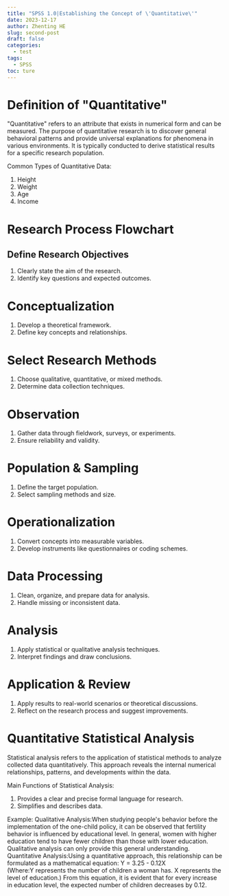 ```yaml
---
title: "SPSS 1.0|Establishing the Concept of \'Quantitative\'"
date: 2023-12-17
author: Zhenting HE
slug: second-post
draft: false
categories:
  - test
tags:
  - SPSS
toc: ture
---
```

# Definition of "Quantitative"
"Quantitative" refers to an attribute that exists in numerical form and can be measured.
The purpose of quantitative research is to discover general behavioral patterns and provide universal explanations for phenomena in various environments. It is typically conducted to derive statistical results for a specific research population.

Common Types of Quantitative Data:
1. Height
2. Weight
3. Age
4. Income

# Research Process Flowchart
## Define Research Objectives
1. Clearly state the aim of the research.
2. Identify key questions and expected outcomes.
# Conceptualization
1. Develop a theoretical framework.
2. Define key concepts and relationships.
# Select Research Methods
1. Choose qualitative, quantitative, or mixed methods.
2. Determine data collection techniques.
# Observation
1. Gather data through fieldwork, surveys, or experiments.
2. Ensure reliability and validity.
# Population & Sampling
1. Define the target population.
2. Select sampling methods and size.
# Operationalization
1. Convert concepts into measurable variables.
2. Develop instruments like questionnaires or coding schemes.
# Data Processing
1. Clean, organize, and prepare data for analysis.
2. Handle missing or inconsistent data.
# Analysis
1. Apply statistical or qualitative analysis techniques.
2. Interpret findings and draw conclusions.
# Application & Review
1. Apply results to real-world scenarios or theoretical discussions.
2. Reflect on the research process and suggest improvements.

# Quantitative Statistical Analysis
Statistical analysis refers to the application of statistical methods to analyze collected data quantitatively. This approach reveals the internal numerical relationships, patterns, and developments within the data.

Main Functions of Statistical Analysis:
1. Provides a clear and precise formal language for research.
2. Simplifies and describes data.

Example:
Qualitative Analysis:When studying people's behavior before the implementation of the one-child policy, it can be observed that fertility behavior is influenced by educational level. In general, women with higher education tend to have fewer children than those with lower education. Qualitative analysis can only provide this general understanding.
Quantitative Analysis:Using a quantitative approach, this relationship can be formulated as a mathematical equation: Y = 3.25 - 0.12X (Where:Y represents the number of children a woman has. X represents the level of education.) From this equation, it is evident that for every increase in education level, the expected number of children decreases by 0.12.